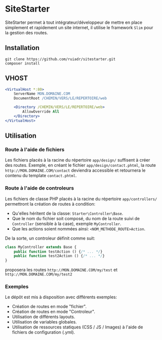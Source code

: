 # SiteStarter

SiteStarter permet à tout intégrateur/développeur de mettre en place simplement et rapidement un site internet, il utilise le framework `Slim` pour la gestion des routes.

## Installation

```
git clone https://github.com/ruiadr/sitestarter.git
composer install
```

## VHOST
```apache
<VirtualHost *:80>
    ServerName MON.DOMAINE.COM
    DocumentRoot /CHEMIN/VERS/LE/REPERTOIRE/web

    <Directory /CHEMIN/VERS/LE/REPERTOIRE/web>
        AllowOverride All
    </Directory>
</VirtualHost>
```
## Utilisation

### Route à l'aide de fichiers

Les fichiers placés à la racine du répertoire `app/design/` suffisent à créer des routes.
Exemple, en créant le fichier `app/design/contact.phtml`, la route `http://MON.DOMAINE.COM/contact` deviendra accessible et retournera le contenu du template `contact.phtml`.

### Route à l'aide de controleurs

Les fichiers de classe PHP placés à la racine du répertoire `app/controllers/` permettront la création de routes à condition:
- Qu'elles héritent de la classe: `Starter\Controller\Base`.
- Que le nom du fichier soit composé, du nom de la route suivi de `Controller` (sensible à la case), exemple `MyController`.
- Que les actions soient nommées ainsi: `<NOM_METHODE_ROUTE>Action`.

De la sorte, un controleur définit comme suit:

```php
class MyController extends Base {
    public function testAction () {/* ... */}
    public function test2Action () {/* ... */}
}
```

proposera les routes `http://MON.DOMAINE.COM/my/test` et `http://MON.DOMAINE.COM/my/test2`

### Exemples

Le dépôt est mis à disposition avec différents exemples:
- Création de routes en mode "fichier".
- Création de routes en mode "Controleur".
- Utilisation de différents layouts.
- Utilisation de variables globales.
- Utilisation de ressources statiques (CSS / JS / Images) à l'aide de fichiers de configuration (.yml).

